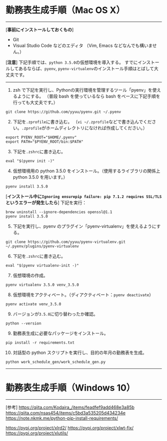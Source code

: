 # 勤務表生成手順（Mac OS X）
***
[**事前にインストールしておくもの**]
- Git
- Visual Studio Code などのエディタ
（Vim, Emacs などなんでも構いません。）

[**注意**]
下記手順では、`python 3.5.0`の仮想環境を導入する。
すでにインストールしてあるならば、`pyenv`, `pyenv-virtualenv`のインストール手順はとばして大丈夫です。
***
1. zsh で下記を実行し、Pythonの実行環境を管理するツール「pyenv」を使えるようにする。
（普段 bash を使っているなら bash をベースに下記手順を行っても大丈夫です。）
```
git clone https://github.com/yyuu/pyenv.git ~/.pyenv
```
2. 下記を`.zprofile`に書き込む。
（`vi ~/.zprofile`などで書き込んでください。`.zprofile`がホームディレクトリになければ作成してください。）
```
export PYENV_ROOT="$HOME/.pyenv"
export PATH="$PYENV_ROOT/bin:$PATH"
```
3. 下記を`.zshrc`に書き込む。
```
eval "$(pyenv init -)"
```
4. 仮想環境用の python 3.5.0 をインストール。（使用するライブラリの関係上 python 3.5.0 を用います。）
```
pyenv install 3.5.0
```
[**インストール中に`Ignoring ensurepip failure: pip 7.1.2 requires SSL/TLS`というエラーが発生したら**]
下記を実行：
```
brew uninstall --ignore-dependencies openssl@1.1
pyenv install 3.5.0
```
5. 下記を実行し、pyenv のプラグイン「pyenv-virtualenv」を使えるようにする。
```
git clone https://github.com/yyuu/pyenv-virtualenv.git ~/.pyenv/plugins/pyenv-virtualenv
```
6. 下記を`.zshrc`に書き込む。
```
eval "$(pyenv virtualenv-init -)"
```
7. 仮想環境の作成。
```
pyenv virtualenv 3.5.0 venv_3.5.0
```
8. 仮想環境をアクティベート。（ディアクティベート：`pyenv deactivate`）
```
pyenv activate venv_3.5.0
```
9. バージョンが`3.5.0`に切り替わったか確認。
```
python --version
```
9. 勤務表生成に必要なパッケージをインストール。
```
pip install -r requirements.txt
```
10. 対話型の python スクリプトを実行し、目的の年月の勤務表を生成。
```
python work_schedule_gen/work_schedule_gen.py
```
***

# 勤務表生成手順（Windows 10）

***
[参考]
https://qiita.com/Kodaira_/items/feadfef9add468e3a85b
https://qiita.com/nsas454/items/c5bd3a535205d434234e
https://note.nkmk.me/python-pip-install-requirements/

https://pypi.org/project/xlrd2/
https://pypi.org/project/xlwt-fix/
https://pypi.org/project/xlutils/